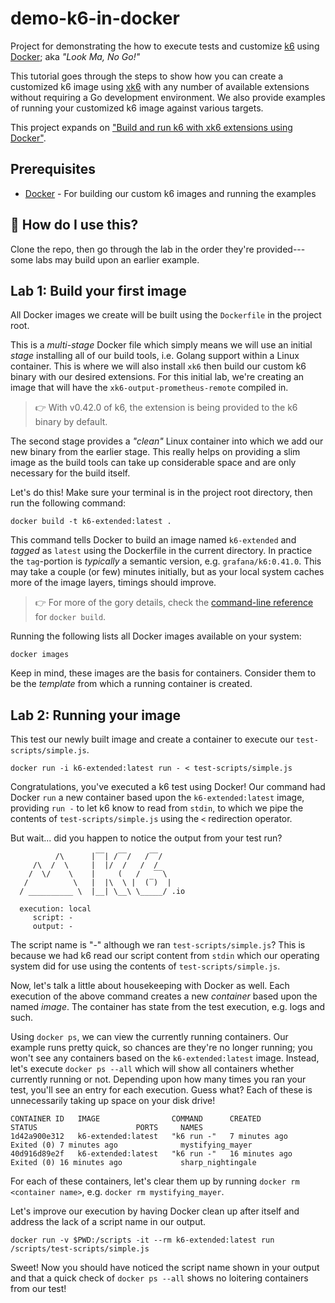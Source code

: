 # demo-k6-in-docker

Project for demonstrating the how to execute tests and customize [k6](https://k6.io/) using [Docker](https://www.docker.com/); aka _"Look Ma, No Go!"_

This tutorial goes through the steps to show how you can create a customized k6 image using [xk6](https://github.com/grafana/xk6) with any number of available extensions without requiring a Go development environment. We also provide examples of running your customized k6 image against various targets.

This project expands on ["Build and run k6 with xk6 extensions using Docker"](https://gist.github.com/javaducky/6954ae9f67ec0b0420bfc21f9e8017b3).

## Prerequisites
* [Docker](https://docs.docker.com/get-docker/) - For building our custom k6 images and running the examples

## :raising_hand: How do I use this?
Clone the repo, then go through the lab in the order they're provided---some labs may build upon an earlier example.


## Lab 1: Build your first image
All Docker images we create will be built using the `Dockerfile` in the project root.

This is a _multi-stage_ Docker file which simply means we will use an initial _stage_ installing all of our build tools, i.e. Golang support within a Linux container.
This is where we will also install `xk6` then build our custom k6 binary with our desired extensions.
For this initial lab, we're creating an image that will have the `xk6-output-prometheus-remote` compiled in.

> :point_right: With v0.42.0 of k6, the extension is being provided to the k6 binary by default.

The second stage provides a _"clean"_ Linux container into which we add our new binary from the earlier stage.
This really helps on providing a slim image as the build tools can take up considerable space and are only necessary for the build itself.

Let's do this! Make sure your terminal is in the project root directory, then run the following command:
```shell
docker build -t k6-extended:latest .
```
This command tells Docker to build an image named `k6-extended` and _tagged_ as `latest` using the Dockerfile in the current directory.
In practice the `tag`-portion is _typically_ a semantic version, e.g. `grafana/k6:0.41.0`.
This may take a couple (or few) minutes initially, but as your local system caches more of the image layers, timings should improve.
> :point_right: For more of the gory details, check the [command-line reference](https://docs.docker.com/engine/reference/commandline/build/) for `docker build`.

Running the following lists all Docker images available on your system:
```shell
docker images
```
Keep in mind, these images are the basis for containers. Consider them to be the _template_ from which a running container is created.

## Lab 2: Running your image
This test our newly built image and create a container to execute our `test-scripts/simple.js`.
```shell
docker run -i k6-extended:latest run - < test-scripts/simple.js
```
Congratulations, you've executed a k6 test using Docker!
Our command had Docker `run` a new container based upon the `k6-extended:latest` image, providing `run -` to let k6 know to read from `stdin`, to which we pipe the contents of `test-scripts/simple.js` using the `<` redirection operator.

But wait... did you happen to notice the output from your test run?
```shell
          /\      |‾‾| /‾‾/   /‾‾/   
     /\  /  \     |  |/  /   /  /    
    /  \/    \    |     (   /   ‾‾\  
   /          \   |  |\  \ |  (‾)  | 
  / __________ \  |__| \__\ \_____/ .io

  execution: local
     script: -
     output: -
```
The script name is "-" although we ran `test-scripts/simple.js`? 
This is because we had k6 read our script content from `stdin` which our operating system did for use using the contents of `test-scripts/simple.js`.

Now, let's talk a little about housekeeping with Docker as well. 
Each execution of the above command creates a new _container_ based upon the named _image_.
The container has state from the test execution, e.g. logs and such.

Using `docker ps`, we can view the currently running containers. 
Our example runs pretty quick, so chances are they're no longer running; you won't see any containers based on the `k6-extended:latest` image.
Instead, let's execute `docker ps --all` which will show all containers whether currently running or not.
Depending upon how many times you ran your test, you'll see an entry for each execution.
Guess what? Each of these is unnecessarily taking up space on your disk drive!
```shell
CONTAINER ID   IMAGE                COMMAND      CREATED          STATUS                      PORTS     NAMES
1d42a900e312   k6-extended:latest   "k6 run -"   7 minutes ago    Exited (0) 7 minutes ago              mystifying_mayer
40d916d89e2f   k6-extended:latest   "k6 run -"   16 minutes ago   Exited (0) 16 minutes ago             sharp_nightingale
```
For each of these containers, let's clear them up by running `docker rm <container name>`, e.g. `docker rm mystifying_mayer`.

Let's improve our execution by having Docker clean up after itself and address the lack of a script name in our output.
```shell
docker run -v $PWD:/scripts -it --rm k6-extended:latest run /scripts/test-scripts/simple.js
```
Sweet! Now you should have noticed the script name shown in your output and that a quick check of `docker ps --all` shows no loitering containers from our test!
